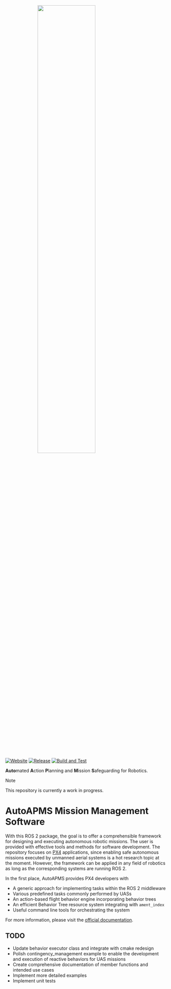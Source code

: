 <img src="https://robin-mueller.github.io/auto-apms-guide/logo/logo.png" style="display:block;float:none;margin-left:auto;margin-right:auto;margin-bottom:20px;width:60%">

[![Website](https://img.shields.io/website?url=https%3A%2F%2Frobin-mueller.github.io%2Fauto-apms-guide&label=Website)](https://robin-mueller.github.io/auto-apms-guide/)
[![Release](https://img.shields.io/github/v/release/robin-mueller/auto-apms?label=Release)](https://github.com/robin-mueller/auto-apms/releases)
[![Build and Test](https://github.com/robin-mueller/auto-apms/actions/workflows/build-and-test.yml/badge.svg)](https://github.com/robin-mueller/auto-apms/actions/workflows/build-and-test.yml)

**Auto**mated **A**ction **P**lanning and **M**ission **S**afeguarding for Robotics.

> [!NOTE]
> This repository is currently a work in progress.

# AutoAPMS Mission Management Software

With this ROS 2 package, the goal is to offer a comprehensible framework for designing and executing autonomous robotic missions. The user is provided with effective tools and methods for software development. The repository focuses on [PX4](https://px4.io/) applications, since enabling safe autonomous missions executed by unmanned aerial systems is a hot research topic at the moment. However, the framework can be applied in any field of robotics as long as the corresponding systems are running ROS 2.

In the first place, AutoAPMS provides PX4 developers with

- A generic approach for implementing tasks within the ROS 2 middleware
- Various predefined tasks commonly performed by UASs
- An action-based flight behavior engine incorporating behavior trees
- An efficient Behavior Tree resource system integrating with `ament_index`
- Useful command line tools for orchestrating the system

For more information, please visit the [official documentation](https://robin-mueller.github.io/auto-apms-guide/intro).

## TODO

- Update behavior executor class and integrate with cmake redesign
- Polish contingency_management example to enable the development and execution of reactive behaviors for UAS missions
- Create comprehensive documentation of member functions and intended use cases
- Implement more detailed examples
- Implement unit tests

